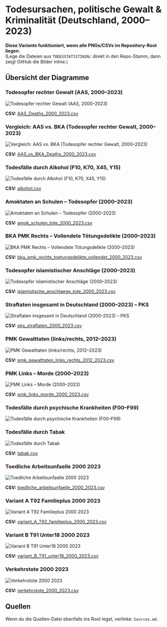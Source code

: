 # Todesursachen, politische Gewalt & Kriminalität (Deutschland, 2000–2023)

**Diese Variante funktioniert, wenn alle PNGs/CSVs im Repository-Root liegen.**  
(Lege die Dateien aus `TODESSTATISTIKEN/` direkt in den Repo-Stamm, dann zeigt GitHub die Bilder inline.)

## Übersicht der Diagramme

### Todesopfer rechter Gewalt (AAS, 2000–2023)

![Todesopfer rechter Gewalt (AAS, 2000–2023)](AAS_Deaths_2000_2023.png)

**CSV:** [AAS_Deaths_2000_2023.csv](AAS_Deaths_2000_2023.csv)

### Vergleich: AAS vs. BKA (Todesopfer rechter Gewalt, 2000–2023)

![Vergleich: AAS vs. BKA (Todesopfer rechter Gewalt, 2000–2023)](AAS_vs_BKA_Deaths_2000_2023.png)

**CSV:** [AAS_vs_BKA_Deaths_2000_2023.csv](AAS_vs_BKA_Deaths_2000_2023.csv)

### Todesfälle durch Alkohol (F10, K70, X45, Y15)

![Todesfälle durch Alkohol (F10, K70, X45, Y15)](alkohol.png)

**CSV:** [alkohol.csv](alkohol.csv)

### Amoktaten an Schulen – Todesopfer (2000–2023)

![Amoktaten an Schulen – Todesopfer (2000–2023)](amok_schulen_tote_2000_2023.png)

**CSV:** [amok_schulen_tote_2000_2023.csv](amok_schulen_tote_2000_2023.csv)

### BKA PMK Rechts – Vollendete Tötungsdelikte (2000–2023)

![BKA PMK Rechts – Vollendete Tötungsdelikte (2000–2023)](bka_pmk_rechts_toetungsdelikte_vollendet_2000_2023.png)

**CSV:** [bka_pmk_rechts_toetungsdelikte_vollendet_2000_2023.csv](bka_pmk_rechts_toetungsdelikte_vollendet_2000_2023.csv)

### Todesopfer islamistischer Anschläge (2000–2023)

![Todesopfer islamistischer Anschläge (2000–2023)](islamistische_anschlaege_tote_2000_2023.png)

**CSV:** [islamistische_anschlaege_tote_2000_2023.csv](islamistische_anschlaege_tote_2000_2023.csv)

### Straftaten insgesamt in Deutschland (2000–2023) – PKS

![Straftaten insgesamt in Deutschland (2000–2023) – PKS](pks_straftaten_2000_2023.png)

**CSV:** [pks_straftaten_2000_2023.csv](pks_straftaten_2000_2023.csv)

### PMK Gewalttaten (links/rechts, 2012–2023)

![PMK Gewalttaten (links/rechts, 2012–2023)](pmk_gewalttaten_links_rechts_2012_2023.png)

**CSV:** [pmk_gewalttaten_links_rechts_2012_2023.csv](pmk_gewalttaten_links_rechts_2012_2023.csv)

### PMK Links – Morde (2000–2023)

![PMK Links – Morde (2000–2023)](pmk_links_morde_2000_2023.png)

**CSV:** [pmk_links_morde_2000_2023.csv](pmk_links_morde_2000_2023.csv)

### Todesfälle durch psychische Krankheiten (F00–F99)

![Todesfälle durch psychische Krankheiten (F00–F99)](psychische_krankheiten.png)

### Todesfälle durch Tabak

![Todesfälle durch Tabak](tabak.png)

**CSV:** [tabak.csv](tabak.csv)

### Toedliche Arbeitsunfaelle 2000 2023

![Toedliche Arbeitsunfaelle 2000 2023](toedliche_arbeitsunfaelle_2000_2023.png)

**CSV:** [toedliche_arbeitsunfaelle_2000_2023.csv](toedliche_arbeitsunfaelle_2000_2023.csv)

### Variant A T92 Familieplus 2000 2023

![Variant A T92 Familieplus 2000 2023](variant_A_T92_familieplus_2000_2023.png)

**CSV:** [variant_A_T92_familieplus_2000_2023.csv](variant_A_T92_familieplus_2000_2023.csv)

### Variant B T91 Unter18 2000 2023

![Variant B T91 Unter18 2000 2023](variant_B_T91_unter18_2000_2023.png)

**CSV:** [variant_B_T91_unter18_2000_2023.csv](variant_B_T91_unter18_2000_2023.csv)

### Verkehrstote 2000 2023

![Verkehrstote 2000 2023](verkehrstote_2000_2023.png)

**CSV:** [verkehrstote_2000_2023.csv](verkehrstote_2000_2023.csv)


## Quellen
Wenn du die Quellen-Datei ebenfalls ins Root legst, verlinke: `Sources.md`.
